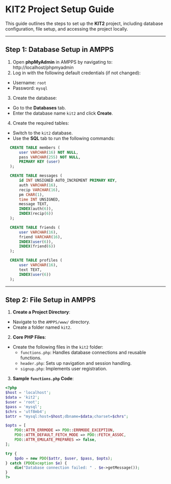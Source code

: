 # KIT2 Project Setup Guide

This guide outlines the steps to set up the **KIT2** project, including database configuration, file setup, and accessing the project locally.

---

## Step 1: Database Setup in AMPPS

1. Open **phpMyAdmin** in AMPPS by navigating to: http://localhost/phpmyadmin
2. Log in with the following default credentials (if not changed):
- Username: `root`
- Password: `mysql`

3. Create the database:
- Go to the **Databases** tab.
- Enter the database name `kit2` and click **Create**.
4. Create the required tables:
- Switch to the `kit2` database.
- Use the **SQL** tab to run the following commands:
```sql
  CREATE TABLE members (
      user VARCHAR(16) NOT NULL,
      pass VARCHAR(255) NOT NULL,
      PRIMARY KEY (user)
  );

  CREATE TABLE messages (
      id INT UNSIGNED AUTO_INCREMENT PRIMARY KEY,
      auth VARCHAR(16),
      recip VARCHAR(16),
      pm CHAR(1),
      time INT UNSIGNED,
      message TEXT,
      INDEX(auth(6)),
      INDEX(recip(6))
  );

  CREATE TABLE friends (
      user VARCHAR(16),
      friend VARCHAR(16),
      INDEX(user(6)),
      INDEX(friend(6))
  );

  CREATE TABLE profiles (
      user VARCHAR(16),
      text TEXT,
      INDEX(user(6))
  );
  ```

---

## Step 2: File Setup in AMPPS

1. **Create a Project Directory**:
- Navigate to the `AMPPS/www/` directory.
- Create a folder named `kit2`.

2. **Core PHP Files**:
- Create the following files in the `kit2` folder:
  - `functions.php`: Handles database connections and reusable functions.
  - `header.php`: Sets up navigation and session handling.
  - `signup.php`: Implements user registration.

3. **Sample `functions.php` Code**:
```php
<?php
$host = 'localhost';
$data = 'kit2';
$user = 'root';
$pass = 'mysql';
$chrs = 'utf8mb4';
$attr = "mysql:host=$host;dbname=$data;charset=$chrs";

$opts = [
    PDO::ATTR_ERRMODE => PDO::ERRMODE_EXCEPTION,
    PDO::ATTR_DEFAULT_FETCH_MODE => PDO::FETCH_ASSOC,
    PDO::ATTR_EMULATE_PREPARES => false,
];

try {
    $pdo = new PDO($attr, $user, $pass, $opts);
} catch (PDOException $e) {
    die("Database connection failed: " . $e->getMessage());
}
?>

   
